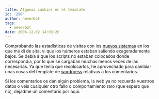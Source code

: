 ```yaml
---
title: Algunos cambios en el template
id: '258'
author: neverbot
tags:
  - neverbot
date: 2006-12-02 14:08:26
---
```


Comprobando las estadísticas de visitas con los [nuevos sistemas](https://neverbot.com/neverbot/estadisticas-de-noviembre-4-meses-de-neverbot/) en los que me di de alta, vi que los números estaban saliendo exageradamente bajos. Se debía a que los scripts no estaban colocados donde correspondía, por lo que se cargaban muchas menos veces de las necesarias. Ya que tenía que recolocarlos, he aprovechado para cambiar unas cosas del template de [wordpress](http://wordpress.com/) relativas a los comentarios.

Si los comentarios os dan algún problema, la web ya no recuerda vuestros datos o veis cualquier otro fallo o comportamiento raro (que espero que no), dejadme un comentario por aquí.
